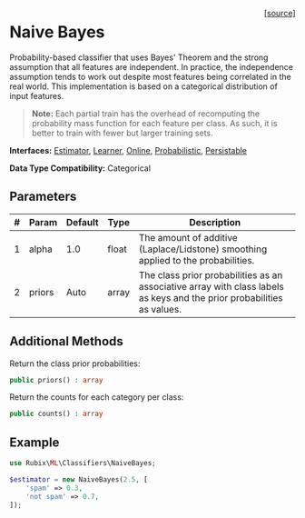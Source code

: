 <span style="float:right;"><a href="https://github.com/RubixML/RubixML/blob/master/src/Classifiers/NaiveBayes.php">[source]</a></span>

# Naive Bayes
Probability-based classifier that uses Bayes' Theorem and the strong assumption that all features are independent. In practice, the independence assumption tends to work out despite most features being correlated in the real world. This implementation is based on a categorical distribution of input features.

> **Note:** Each partial train has the overhead of recomputing the probability mass function for each feature per class. As such, it is better to train with fewer but larger training sets.

**Interfaces:** [Estimator](../estimator.md), [Learner](../learner.md), [Online](../online.md), [Probabilistic](../probabilistic.md), [Persistable](../persistable.md)

**Data Type Compatibility:** Categorical

## Parameters
| # | Param | Default | Type | Description |
|---|---|---|---|---|
| 1 | alpha | 1.0 | float | The amount of additive (Laplace/Lidstone) smoothing applied to the probabilities. |
| 2 | priors | Auto | array | The class prior probabilities as an associative array with class labels as keys and the prior probabilities as values. |

## Additional Methods
Return the class prior probabilities:
```php
public priors() : array
```

Return the counts for each category per class:
```php
public counts() : array
```

## Example
```php
use Rubix\ML\Classifiers\NaiveBayes;

$estimator = new NaiveBayes(2.5, [
	'spam' => 0.3,
	'not spam' => 0.7,
]);
```